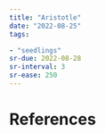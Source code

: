 ```yaml
---
title: "Aristotle"
date: "2022-08-25"
tags:

- "seedlings"
sr-due: 2022-08-28
sr-interval: 3
sr-ease: 250
---
```




# References
